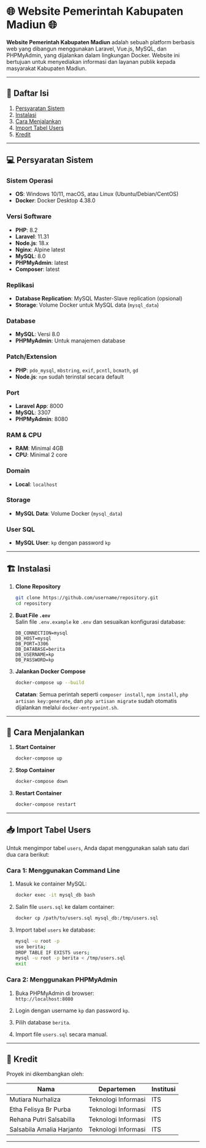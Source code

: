 # 🌐 Website Pemerintah Kabupaten Madiun 🌐

**Website Pemerintah Kabupaten Madiun** adalah sebuah platform berbasis web yang dibangun menggunakan Laravel, Vue.js, MySQL, dan PHPMyAdmin, yang dijalankan dalam lingkungan Docker. Website ini bertujuan untuk menyediakan informasi dan layanan publik kepada masyarakat Kabupaten Madiun.

---

## 📁 Daftar Isi
1. [Persyaratan Sistem](#-persyaratan-sistem)
2. [Instalasi](#-instalasi)
3. [Cara Menjalankan](#-cara-menjalankan)
4. [Import Tabel Users](#-import-tabel-users)
5. [Kredit](#-kredit)

---

## 💻 Persyaratan Sistem

### Sistem Operasi
- **OS**: Windows 10/11, macOS, atau Linux (Ubuntu/Debian/CentOS)  
- **Docker**: Docker Desktop 4.38.0

### Versi Software
- **PHP**: 8.2
- **Laravel**: 11.31
- **Node.js**: 18.x
- **Nginx**: Alpine latest
- **MySQL**: 8.0
- **PHPMyAdmin**: latest
- **Composer**: latest

### Replikasi
- **Database Replication**: MySQL Master-Slave replication (opsional)  
- **Storage**: Volume Docker untuk MySQL data (`mysql_data`)  

### Database
- **MySQL**: Versi 8.0  
- **PHPMyAdmin**: Untuk manajemen database  

### Patch/Extension
- **PHP**: `pdo_mysql`, `mbstring`, `exif`, `pcntl`, `bcmath`, `gd`  
- **Node.js**: `npm` sudah terinstal secara default

### Port
- **Laravel App**: 8000  
- **MySQL**: 3307  
- **PHPMyAdmin**: 8080  

### RAM & CPU
- **RAM**: Minimal 4GB  
- **CPU**: Minimal 2 core  

### Domain
- **Local**: `localhost`  

### Storage
- **MySQL Data**: Volume Docker (`mysql_data`)  

### User SQL
- **MySQL User**: `kp` dengan password `kp`  
---

## 🏗️ Instalasi

1. **Clone Repository**  
   ```bash
   git clone https://github.com/username/repository.git
   cd repository
   ```

2. **Buat File `.env`**  
   Salin file `.env.example` ke `.env` dan sesuaikan konfigurasi database:  
   ```env
   DB_CONNECTION=mysql
   DB_HOST=mysql
   DB_PORT=3306
   DB_DATABASE=berita
   DB_USERNAME=kp
   DB_PASSWORD=kp
   ```

3. **Jalankan Docker Compose**  
   ```bash
   docker-compose up --build
   ```
   **Catatan**: Semua perintah seperti `composer install`, `npm install`, `php artisan key:generate`, dan `php artisan migrate` sudah otomatis dijalankan melalui `docker-entrypoint.sh`.

---

## 🚀 Cara Menjalankan

1. **Start Container**  
   ```bash
   docker-compose up
   ```

2. **Stop Container**  
   ```bash
   docker-compose down
   ```

3. **Restart Container**  
   ```bash
   docker-compose restart
   ```

---

## 📥 Import Tabel Users

Untuk mengimpor tabel `users`, Anda dapat menggunakan salah satu dari dua cara berikut:

### Cara 1: Menggunakan Command Line
1. Masuk ke container MySQL:  
   ```bash
   docker exec -it mysql_db bash
   ```

2. Salin file `users.sql` ke dalam container:  
   ```bash
   docker cp /path/to/users.sql mysql_db:/tmp/users.sql
   ```

3. Import tabel `users` ke database:  
   ```bash
   mysql -u root -p
   use berita;
   DROP TABLE IF EXISTS users;
   mysql -u root -p berita < /tmp/users.sql
   exit
   ```

### Cara 2: Menggunakan PHPMyAdmin
1. Buka PHPMyAdmin di browser:  
   `http://localhost:8080`

2. Login dengan username `kp` dan password `kp`.

3. Pilih database `berita`.

4. Import file `users.sql` secara manual.

---

## 🏅 Kredit

Proyek ini dikembangkan oleh:

| Nama                        | Departemen                 | Institusi |
|-----------------------------|---------------------------|-----------|
| Mutiara Nurhaliza           | Teknologi Informasi       | ITS       |
| Etha Felisya Br Purba       | Teknologi Informasi       | ITS       |
| Rehana Putri Salsabilla     | Teknologi Informasi       | ITS       |
| Salsabila Amalia Harjanto   | Teknologi Informasi       | ITS       |

---

